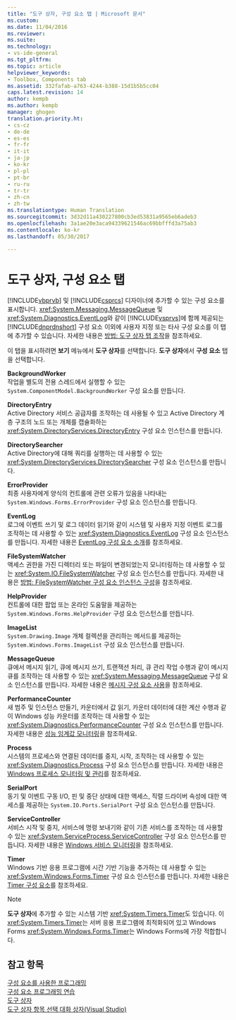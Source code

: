 ```yaml
---
title: "도구 상자, 구성 요소 탭 | Microsoft 문서"
ms.custom: 
ms.date: 11/04/2016
ms.reviewer: 
ms.suite: 
ms.technology:
- vs-ide-general
ms.tgt_pltfrm: 
ms.topic: article
helpviewer_keywords:
- Toolbox, Components tab
ms.assetid: 332fafab-a763-4244-b388-15d1b5b5cc04
caps.latest.revision: 14
author: kempb
ms.author: kempb
manager: ghogen
translation.priority.ht:
- cs-cz
- de-de
- es-es
- fr-fr
- it-it
- ja-jp
- ko-kr
- pl-pl
- pt-br
- ru-ru
- tr-tr
- zh-cn
- zh-tw
ms.translationtype: Human Translation
ms.sourcegitcommit: 3d32d11a430227800cb3ed53831a9565eb6adeb3
ms.openlocfilehash: 3a1ae20e3aca94339621546ac69bbfffd3a75ab3
ms.contentlocale: ko-kr
ms.lasthandoff: 05/30/2017

---
```

# <a name="toolbox-components-tab"></a>도구 상자, 구성 요소 탭
[!INCLUDE[vbprvb](../../code-quality/includes/vbprvb_md.md)] 및 [!INCLUDE[csprcs](../../data-tools/includes/csprcs_md.md)] 디자이너에 추가할 수 있는 구성 요소를 표시합니다. <xref:System.Messaging.MessageQueue> 및 <xref:System.Diagnostics.EventLog>와 같이 [!INCLUDE[vsprvs](../../code-quality/includes/vsprvs_md.md)]에 함께 제공되는 [!INCLUDE[dnprdnshort](../../code-quality/includes/dnprdnshort_md.md)] 구성 요소 이외에 사용자 지정 또는 타사 구성 요소를 이 탭에 추가할 수 있습니다. 자세한 내용은 [방법: 도구 상자 탭 조작](http://msdn.microsoft.com/en-us/21285050-cadd-455a-b1f5-a2289a89c4db)을 참조하세요.  
  
 이 탭을 표시하려면 **보기** 메뉴에서 **도구 상자**를 선택합니다. **도구 상자**에서 **구성 요소** 탭을 선택합니다.  
  
 **BackgroundWorker**  
 작업을 별도의 전용 스레드에서 실행할 수 있는 `System.ComponentModel.BackgroundWorker` 구성 요소를 만듭니다.  
  
 **DirectoryEntry**  
 Active Directory 서비스 공급자를 조작하는 데 사용될 수 있고 Active Directory 계층 구조의 노드 또는 개체를 캡슐화하는 <xref:System.DirectoryServices.DirectoryEntry> 구성 요소 인스턴스를 만듭니다.  
  
 **DirectorySearcher**  
 Active Directory에 대해 쿼리를 실행하는 데 사용할 수 있는 <xref:System.DirectoryServices.DirectorySearcher> 구성 요소 인스턴스를 만듭니다.  
  
 **ErrorProvider**  
 최종 사용자에게 양식의 컨트롤에 관련 오류가 있음을 나타내는 `System.Windows.Forms.ErrorProvider` 구성 요소 인스턴스를 만듭니다.  
  
 **EventLog**  
 로그에 이벤트 쓰기 및 로그 데이터 읽기와 같이 시스템 및 사용자 지정 이벤트 로그를 조작하는 데 사용할 수 있는 <xref:System.Diagnostics.EventLog> 구성 요소 인스턴스를 만듭니다. 자세한 내용은 [EventLog 구성 요소 소개](http://msdn.microsoft.com/en-us/a2ba4f28-4b1a-435e-99ef-51b28e21f805)를 참조하세요.  
  
 **FileSystemWatcher**  
 액세스 권한을 가진 디렉터리 또는 파일이 변경되었는지 모니터링하는 데 사용할 수 있는 <xref:System.IO.FileSystemWatcher> 구성 요소 인스턴스를 만듭니다. 자세한 내용은 [방법: FileSystemWatcher 구성 요소 인스턴스 구성](http://msdn.microsoft.com/en-us/2e628234-4951-4135-8a86-28b924070d50)을 참조하세요.  
  
 **HelpProvider**  
 컨트롤에 대한 팝업 또는 온라인 도움말을 제공하는 `System.Windows.Forms.HelpProvider` 구성 요소 인스턴스를 만듭니다.  
  
 **ImageList**  
 `System.Drawing.Image` 개체 컬렉션을 관리하는 메서드를 제공하는 `System.Windows.Forms.ImageList` 구성 요소 인스턴스를 만듭니다.  
  
 **MessageQueue**  
 큐에서 메시지 읽기, 큐에 메시지 쓰기, 트랜잭션 처리, 큐 관리 작업 수행과 같이 메시지 큐를 조작하는 데 사용할 수 있는 <xref:System.Messaging.MessageQueue> 구성 요소 인스턴스를 만듭니다. 자세한 내용은 [메시지 구성 요소 사용](http://msdn.microsoft.com/en-us/922dbac7-26f0-4e39-b666-ccfc184793d7)을 참조하세요.  
  
 **PerformanceCounter**  
 새 범주 및 인스턴스 만들기, 카운터에서 값 읽기, 카운터 데이터에 대한 계산 수행과 같이 Windows 성능 카운터를 조작하는 데 사용할 수 있는 <xref:System.Diagnostics.PerformanceCounter> 구성 요소 인스턴스를 만듭니다. 자세한 내용은 [성능 임계값 모니터링](http://msdn.microsoft.com/en-us/b8b44a55-31d0-4b45-9517-8c1b1e4fdc91)을 참조하세요.  
  
 **Process**  
 시스템의 프로세스와 연결된 데이터를 중지, 시작, 조작하는 데 사용할 수 있는 <xref:System.Diagnostics.Process> 구성 요소 인스턴스를 만듭니다. 자세한 내용은 [Windows 프로세스 모니터링 및 관리](http://msdn.microsoft.com/en-us/a86bd4c1-b92c-49a0-8f32-61d67837b45e)를 참조하세요.  
  
 **SerialPort**  
 동기 및 이벤트 구동 I/O, 핀 및 중단 상태에 대한 액세스, 직렬 드라이버 속성에 대한 액세스를 제공하는 `System.IO.Ports.SerialPort` 구성 요소 인스턴스를 만듭니다.  
  
 **ServiceController**  
 서비스 시작 및 중지, 서비스에 명령 보내기와 같이 기존 서비스를 조작하는 데 사용할 수 있는 <xref:System.ServiceProcess.ServiceController> 구성 요소 인스턴스를 만듭니다. 자세한 내용은 [Windows 서비스 모니터링](http://msdn.microsoft.com/en-us/4542ee3f-e052-4cb9-8726-58e9420de222)을 참조하세요.  
  
 **Timer**  
 Windows 기반 응용 프로그램에 시간 기반 기능을 추가하는 데 사용할 수 있는 <xref:System.Windows.Forms.Timer> 구성 요소 인스턴스를 만듭니다. 자세한 내용은 [Timer 구성 요소](/dotnet/framework/winforms/controls/timer-component-windows-forms)를 참조하세요.  
  
> [!NOTE]
>  **도구 상자**에 추가할 수 있는 시스템 기반 <xref:System.Timers.Timer>도 있습니다. 이 <xref:System.Timers.Timer>는 서버 응용 프로그램에 최적화되어 있고 Windows Forms <xref:System.Windows.Forms.Timer>는 Windows Forms에 가장 적합합니다.  
  
## <a name="see-also"></a>참고 항목  
 [구성 요소를 사용한 프로그래밍](http://msdn.microsoft.com/Library/d4d4fcb4-e0b8-46b3-b679-7ee0026eb9e3)   
 [구성 요소 프로그래밍 연습](http://msdn.microsoft.com/Library/373cacf7-479e-4b05-991c-5cb18824e913)   
 [도구 상자](../../ide/reference/toolbox.md)   
 [도구 상자 항목 선택 대화 상자(Visual Studio)](http://msdn.microsoft.com/en-us/bd07835f-18a8-433e-bccc-7141f65263bb)

